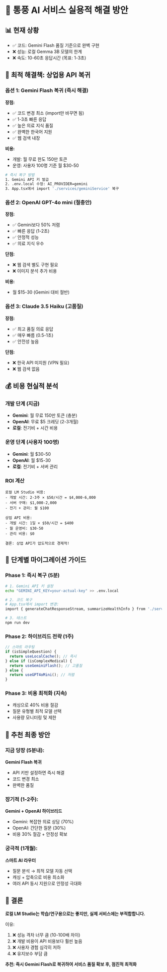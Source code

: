 # 🚀 통풍 AI 서비스 실용적 해결 방안

## 📊 현재 상황
- ✅ 코드: Gemini Flash 품질 기준으로 완벽 구현
- ❌ 성능: 로컬 Gemma 3B 모델의 한계
- ❌ 속도: 10-60초 응답시간 (목표: 1-3초)

## 🎯 최적 해결책: 상업용 API 복귀

### 옵션 1: Gemini Flash 복귀 (즉시 해결)
**장점:**
- ✅ 코드 변경 최소 (import만 바꾸면 됨)
- ✅ 1-3초 빠른 응답
- ✅ 높은 의료 지식 품질
- ✅ 완벽한 한국어 지원
- ✅ 웹 검색 내장

**비용:**
- 개발: 월 무료 한도 150만 토큰
- 운영: 사용자 100명 기준 월 $30-50

```bash
# 즉시 복구 방법
1. Gemini API 키 발급
2. .env.local 수정: AI_PROVIDER=gemini
3. App.tsx에서 import './services/geminiService' 복구
```

### 옵션 2: OpenAI GPT-4o mini (절충안)
**장점:**
- ✅ Gemini보다 50% 저렴
- ✅ 빠른 응답 (1-2초)
- ✅ 안정적 성능
- ✅ 의료 지식 우수

**단점:**
- ❌ 웹 검색 별도 구현 필요
- ❌ 이미지 분석 추가 비용

**비용:**
- 월 $15-30 (Gemini 대비 절반)

### 옵션 3: Claude 3.5 Haiku (고품질)
**장점:**
- ✅ 최고 품질 의료 응답
- ✅ 매우 빠름 (0.5-1초)
- ✅ 안전성 높음

**단점:**
- ❌ 한국 API 미지원 (VPN 필요)
- ❌ 웹 검색 없음

## 💰 비용 현실적 분석

### 개발 단계 (지금)
- **Gemini**: 월 무료 150만 토큰 (충분)
- **OpenAI**: 무료 $5 크레딧 (2-3개월)
- **로컬**: 전기비 + 시간 비용

### 운영 단계 (사용자 100명)
- **Gemini**: 월 $30-50
- **OpenAI**: 월 $15-30  
- **로컬**: 전기비 + 서버 관리

### ROI 계산
```
로컬 LM Studio 비용:
- 개발 시간: 2-3주 × $50/시간 = $4,000-6,000
- 서버 구매: $1,000-2,000
- 전기 + 관리: 월 $100

상업 API 비용:
- 개발 시간: 1일 × $50/시간 = $400
- 월 운영비: $30-50
- 관리 비용: $0

결론: 상업 API가 압도적으로 경제적!
```

## 🔄 단계별 마이그레이션 가이드

### Phase 1: 즉시 복구 (5분)
```bash
# 1. Gemini API 키 설정
echo "GEMINI_API_KEY=your-actual-key" >> .env.local

# 2. 코드 복구
# App.tsx에서 import 변경:
import { generateChatResponseStream, summarizeHealthInfo } from './services/geminiService';

# 3. 테스트
npm run dev
```

### Phase 2: 하이브리드 전략 (1주)
```typescript
// 스마트 라우팅
if (isSimpleQuestion) {
  return useLocalCache(); // 즉시
} else if (isComplexMedical) {
  return useGeminiFlash(); // 고품질
} else {
  return useGPT4oMini(); // 저렴
}
```

### Phase 3: 비용 최적화 (지속)
- 캐싱으로 40% 비용 절감
- 질문 유형별 최적 모델 선택
- 사용량 모니터링 및 제한

## 🎯 추천 최종 방안

### 지금 당장 (5분내):
**Gemini Flash 복귀**
- API 키만 설정하면 즉시 해결
- 코드 변경 최소
- 완벽한 품질

### 장기적 (1-2주):
**Gemini + OpenAI 하이브리드**
- Gemini: 복잡한 의료 상담 (70%)
- OpenAI: 간단한 질문 (30%)
- 비용 30% 절감 + 안정성 확보

### 궁극적 (1개월):
**스마트 AI 라우터**
- 질문 분석 → 최적 모델 자동 선택
- 캐싱 + 압축으로 비용 최소화
- 여러 API 동시 지원으로 안정성 극대화

## 📝 결론

**로컬 LM Studio는 학습/연구용으로는 좋지만, 실제 서비스에는 부적합합니다.**

이유:
1. ❌ 성능 격차 너무 큼 (10-100배 차이)
2. ❌ 개발 비용이 API 비용보다 훨씬 높음
3. ❌ 사용자 경험 심각히 저하
4. ❌ 유지보수 부담 큼

**추천: 즉시 Gemini Flash로 복귀하여 서비스 품질 확보 후, 점진적 최적화**